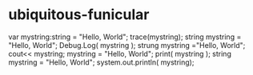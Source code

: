 # ubiquitous-funicular
var mystring:string = "Hello, World";
trace(mystring);
string mystring = "Hello, World";
Debug.Log( mystring );
strung mystring ="Hello, World";
cout<< mystring;
mystring = "Hello, World";
print( mystring );
string mystring = "Hello, World";
system.out.println( mystring);
